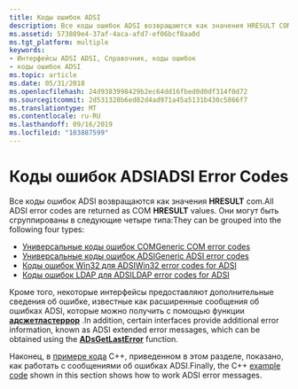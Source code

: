 ```yaml
---
title: Коды ошибок ADSI
description: Все коды ошибок ADSI возвращаются как значения HRESULT COM.
ms.assetid: 573889e4-37af-4aca-afd7-ef06bcf8aa0d
ms.tgt_platform: multiple
keywords:
- Интерфейсы ADSI ADSI, Справочник, коды ошибок
- коды ошибок ADSI
ms.topic: article
ms.date: 05/31/2018
ms.openlocfilehash: 24d9383998429b2ec64dd16fbed0d0df314f0d72
ms.sourcegitcommit: 2d531328b6ed82d4ad971a45a5131b430c5866f7
ms.translationtype: MT
ms.contentlocale: ru-RU
ms.lasthandoff: 09/16/2019
ms.locfileid: "103887599"
---
```

# <a name="adsi-error-codes"></a><span data-ttu-id="d3802-105">Коды ошибок ADSI</span><span class="sxs-lookup"><span data-stu-id="d3802-105">ADSI Error Codes</span></span>

<span data-ttu-id="d3802-106">Все коды ошибок ADSI возвращаются как значения **HRESULT** com.</span><span class="sxs-lookup"><span data-stu-id="d3802-106">All ADSI error codes are returned as COM **HRESULT** values.</span></span> <span data-ttu-id="d3802-107">Они могут быть сгруппированы в следующие четыре типа:</span><span class="sxs-lookup"><span data-stu-id="d3802-107">They can be grouped into the following four types:</span></span>

-   [<span data-ttu-id="d3802-108">Универсальные коды ошибок COM</span><span class="sxs-lookup"><span data-stu-id="d3802-108">Generic COM error codes</span></span>](generic-com-error-codes.md)
-   [<span data-ttu-id="d3802-109">Универсальные коды ошибок ADSI</span><span class="sxs-lookup"><span data-stu-id="d3802-109">Generic ADSI error codes</span></span>](generic-adsi-error-codes.md)
-   [<span data-ttu-id="d3802-110">Коды ошибок Win32 для ADSI</span><span class="sxs-lookup"><span data-stu-id="d3802-110">Win32 error codes for ADSI</span></span>](win32-error-codes-for-adsi.md)
-   [<span data-ttu-id="d3802-111">Коды ошибок LDAP для ADSI</span><span class="sxs-lookup"><span data-stu-id="d3802-111">LDAP error codes for ADSI</span></span>](ldap-error-codes-for-adsi.md)

<span data-ttu-id="d3802-112">Кроме того, некоторые интерфейсы предоставляют дополнительные сведения об ошибке, известные как расширенные сообщения об ошибках ADSI, которые можно получить с помощью функции [**адсжетластеррор**](/windows/desktop/api/Adshlp/nf-adshlp-adsgetlasterror) .</span><span class="sxs-lookup"><span data-stu-id="d3802-112">In addition, certain interfaces provide additional error information, known as ADSI extended error messages, which can be obtained using the [**ADsGetLastError**](/windows/desktop/api/Adshlp/nf-adshlp-adsgetlasterror) function.</span></span>

<span data-ttu-id="d3802-113">Наконец, в [примере кода](code-example-for-working-with-adsi-error-messages.md) C++, приведенном в этом разделе, показано, как работать с сообщениями об ошибках ADSI.</span><span class="sxs-lookup"><span data-stu-id="d3802-113">Finally, the C++ [example code](code-example-for-working-with-adsi-error-messages.md) shown in this section shows how to work ADSI error messages.</span></span>

 

 




